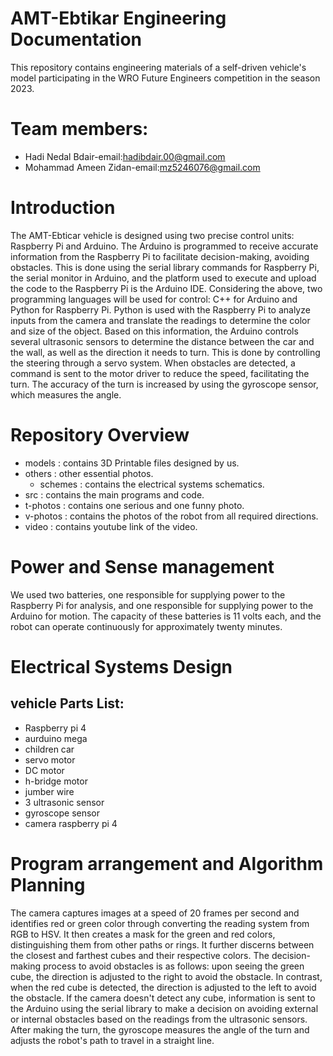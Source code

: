 # AMT-Ebtikar Engineering Documentation
This repository contains engineering materials of a self-driven vehicle's model participating in the WRO Future Engineers competition in the season 2023.

# Team members:
* Hadi Nedal Bdair-email:hadibdair.00@gmail.com                                                                                                                                                                        
* Mohammad Ameen Zidan-email:mz5246076@gmail.com

# Introduction
The AMT-Ebticar vehicle is designed using two precise control units: Raspberry Pi and Arduino. The Arduino is programmed to receive accurate information from the Raspberry Pi to facilitate decision-making, avoiding obstacles. This is done using the serial library commands for Raspberry Pi, the serial monitor in Arduino, and the platform used to execute and upload the code to the Raspberry Pi is the Arduino IDE. Considering the above, two programming languages will be used for control: C++ for Arduino and Python for Raspberry Pi. Python is used with the Raspberry Pi to analyze inputs from the camera and translate the readings to determine the color and size of the object. Based on this information, the Arduino controls several ultrasonic sensors to determine the distance between the car and the wall, as well as the direction it needs to turn. This is done by controlling the steering through a servo system. When obstacles are detected, a command is sent to the motor driver to reduce the speed, facilitating the turn. The accuracy of the turn is increased by using the gyroscope sensor, which measures the angle.

# Repository Overview
* models : contains 3D Printable files designed by us.
* others : other essential photos.
  * schemes : contains the electrical systems schematics.
* src : contains the main programs and code.
* t-photos : contains one serious and one funny photo.
* v-photos : contains the photos of the robot from all required directions.
* video : contains youtube link of the video. 


# Power and Sense management
We used two batteries, one responsible for supplying power to the Raspberry Pi for analysis, and one responsible for supplying power to the Arduino for motion. The capacity of these batteries is 11 volts each, and the robot can operate continuously for approximately twenty minutes.

# Electrical Systems Design
##  vehicle Parts List:
* Raspberry pi 4
* aurduino mega
* children car
* servo motor
* DC motor
* h-bridge motor
* jumber wire
*  3 ultrasonic sensor
*  gyroscope sensor
*  camera raspberry pi 4


# Program arrangement and Algorithm Planning
The camera captures images at a speed of 20 frames per second and identifies red or green color through converting the reading system from RGB to HSV. It then creates a mask for the green and red colors, distinguishing them from other paths or rings. It further discerns between the closest and farthest cubes and their respective colors. The decision-making process to avoid obstacles is as follows: upon seeing the green cube, the direction is adjusted to the right to avoid the obstacle. In contrast, when the red cube is detected, the direction is adjusted to the
left to avoid the obstacle. If the camera doesn't detect any cube, information is sent to the Arduino using the serial library to make a decision on avoiding external or internal obstacles based on the readings from the ultrasonic sensors. After making the turn, the gyroscope measures the angle of the turn and adjusts the robot's path to travel in a straight line.



